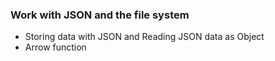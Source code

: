 ### Work with JSON and the file system

- Storing data with JSON and Reading JSON data as Object
- Arrow function
